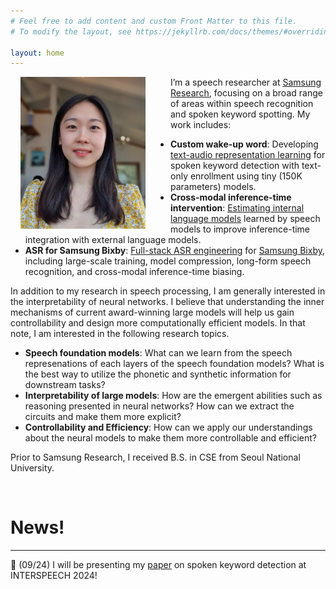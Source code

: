 ```yaml
---
# Feel free to add content and custom Front Matter to this file.
# To modify the layout, see https://jekyllrb.com/docs/themes/#overriding-theme-defaults

layout: home
---
```


<img align="left" src="assets/portrait.jpg" width="200px" style="margin-left:16px; margin-right:40px">

I’m a speech researcher at [Samsung Research](https://research.samsung.com), focusing on a broad range of areas within speech recognition and spoken keyword spotting. My work includes:

* **Custom wake-up word**: Developing [text-audio representation learning](https://arxiv.org/abs/2406.07923) for spoken keyword detection with text-only enrollment using tiny (150K parameters) models.
* **Cross-modal inference-time intervention**: [Estimating internal language models](https://www.isca-archive.org/interspeech_2023/lee23b_interspeech.html) learned by speech models  to improve inference-time integration with external language models.
* **ASR for Samsung Bixby**: [Full-stack ASR engineering](https://ieeexplore.ieee.org/document/10023291) for [Samsung Bixby](https://mobilesyrup.com/2023/02/22/samsung-elevates-bixby-with-new-features/), including large-scale training, model compression, long-form speech recognition, and cross-modal inference-time biasing.

In addition to my research in speech processing, I am generally interested in the interpretability of neural networks. I believe that understanding the inner mechanisms of current award-winning large models will help us gain controllability and design more computationally efficient models. In that note, I am interested in the following research topics.

* **Speech foundation models**: What can we learn from the speech represenations of each layers of the speech foundation models? What is the best way to utilize the phonetic and synthetic information for downstream tasks?
* **Interpretability of large models**: How are the emergent abilities such as reasoning presented in neural networks? How can we extract the circuits and make them more explicit?
* **Controllability and Efficiency**: How can we apply our understandings about the neural models to make them more controllable and efficient? 

Prior to Samsung Research, I received B.S. in CSE from Seoul National University.

<br clear="left">


# News!
---
:loudspeaker: (09/24) I will be presenting my [paper](https://arxiv.org/abs/2406.07923) on spoken keyword detection at INTERSPEECH 2024!
